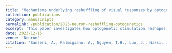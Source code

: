 ```yaml
---
title: "Mechanisms underlying reshuffling of visual responses by optogenetic stimulation in mice and monkeys"
collection: publications
category: manuscripts
permalink: /publication/2023-neuron-reshuffling-optogenetics
excerpt: 'This paper investigates how optogenetic stimulation reshapes visual responses in mice and monkeys using experiments and modeling.'
date: 2023-12-15
venue: 'Neuron'
citation: 'Sanzeni, A., Palmigiano, A., Nguyen, T.H., Luo, J., Nassi, J.J., Reynolds, J.H., ... (2023). "Mechanisms underlying reshuffling of visual responses by optogenetic stimulation in mice and monkeys." <i>Neuron</i> 111(24), 4102–4115.e9.'
---
```

